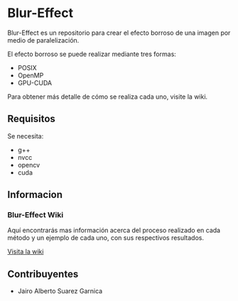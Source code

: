# Blur-Effect
Blur-Effect es un repositorio para crear el efecto borroso de una imagen por medio de paralelización.

El efecto borroso se puede realizar mediante tres formas:

* POSIX
* OpenMP
* GPU-CUDA

Para obtener más detalle de cómo se realiza cada uno, visite la wiki.

Requisitos
------------

Se necesita:

* g++
* nvcc
* opencv
* cuda

## Informacion

### Blur-Effect Wiki

Aquí encontrarás mas información acerca del proceso realizado en cada método y un ejemplo de cada uno, con sus respectivos resultados.

[Visita la wiki](https://github.com/JairoASuarez/ComputacionParalela/wiki)

## Contribuyentes

* Jairo Alberto Suarez Garnica
